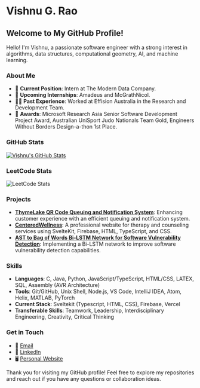 # Vishnu G. Rao

## Welcome to My GitHub Profile!

Hello! I'm Vishnu, a passionate software engineer with a strong interest in algorithms, data structures, computational geometry, AI, and machine learning. 

### About Me

- 🌟 **Current Position**: Intern at The Modern Data Company.
- 🚀 **Upcoming Internships**: Amadeus and McGrathNicol.
- 🧑‍💼 **Past Experience**: Worked at Effision Australia in the Research and Development Team.
- 🏅 **Awards**: Microsoft Research Asia Senior Software Development Project Award, Australian UniSport Judo Nationals Team Gold, Engineers Without Borders Design-a-thon 1st Place.

### GitHub Stats

[![Vishnu's GitHub Stats](https://github-readme-stats.vercel.app/api?username=vishnugrao)](https://github.com/anuraghazra/github-readme-stats)

### LeetCode Stats

![LeetCode Stats](https://leetcard.jacoblin.cool/vishnugrao?theme=dark&font=Buda&ext=heatmap)

### Projects

- **[ThymeLake QR Code Queuing and Notification System](https://github.com/vishnugrao/)**: Enhancing customer experience with an efficient queuing and notification system.
- **[CenteredWellness](https://github.com/vishnugrao/CenteredWellness)**: A professional website for therapy and counseling services using SvelteKit, Firebase, HTML, TypeScript, and CSS.
- **[AST to Bag of Words Bi-LSTM Network for Software Vulnerability Detection](https://github.com/vishnugrao/AST-CBoW-Bi-CS)**: Implementing a Bi-LSTM network to improve software vulnerability detection capabilities.

### Skills

- **Languages**: C, Java, Python, JavaScript/TypeScript, HTML/CSS, LATEX, SQL, Assembly (AVR Architecture)
- **Tools**: Git/GitHub, Unix Shell, Node.js, VS Code, IntelliJ IDEA, Atom, Helix, MATLAB, PyTorch
- **Current Stack**: Sveltekit (Typescript, HTML, CSS), Firebase, Vercel
- **Transferable Skills**: Teamwork, Leadership, Interdisciplinary Engineering, Creativity, Critical Thinking

### Get in Touch

- 📧 [Email](mailto:vishnugrao14@gmail.com)
- 💼 [LinkedIn](https://www.linkedin.com/in/vishnu-rao-a30442237/)
- 🖥️ [Personal Website](https://yourwebsite.com)

Thank you for visiting my GitHub profile! Feel free to explore my repositories and reach out if you have any questions or collaboration ideas.

